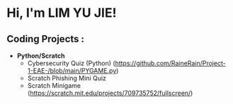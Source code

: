 <h1>Hi, I'm LIM YU JIE! 

<h2> Coding Projects :</h2>

- <b>Python/Scratch</b>
  - Cybersecurity Quiz (Python) (https://github.com/RaineRain/Project-1-EAE-/blob/main/PYGAME.py)
  - Scratch Phishing Mini Quiz
  - Scratch Minigame (https://scratch.mit.edu/projects/709735752/fullscreen/)
  


<!--
**joshmadakor1/joshmadakor1** is a ✨ _special_ ✨ repository because its `README.md` (this file) appears on your GitHub profile.

Here are some ideas to get you started:

- 🔭 I’m currently working on ...
- 🌱 I’m currently learning ...
- 👯 I’m looking to collaborate on ...
- 🤔 I’m looking for help with ...
- 💬 Ask me about ...
- 📫 How to reach me: ...
- 😄 Pronouns: ...
- ⚡ Fun fact: ...
-->
